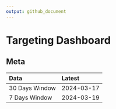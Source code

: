 ```yaml
---
output: github_document
---
```


# Targeting Dashboard



## Meta


|Data           |Latest     |
|:--------------|:----------|
|30 Days Window |2024-03-17 |
|7 Days Window  |2024-03-19 |
